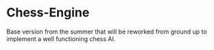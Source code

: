# Chess-Engine

Base version from the summer that will be reworked from ground up to implement a well functioning chess AI.
